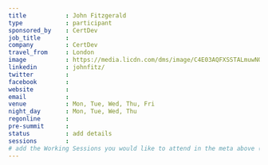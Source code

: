 ```yaml
---
title           : John Fitzgerald
type            : participant
sponsored_by    : CertDev
job_title       :
company         : CertDev
travel_from     : London
image           : https://media.licdn.com/dms/image/C4E03AQFXSSTALmuwNQ/profile-displayphoto-shrink_800_800/0?e=1531958400&v=beta&t=oqU6rBz4UO-9avFIzWh4vUSw9NdXaLtMn3kGWFQcWH4
linkedin        : johnfitz/
twitter         :
facebook        :
website         :
email           :
venue           : Mon, Tue, Wed, Thu, Fri
night_day       : Mon, Tue, Wed, Thu
regonline       :
pre-summit      :
status          : add details
sessions        :
# add the Working Sessions you would like to attend in the meta above (use the session's title) e.g. sessions (one per line): -Security Playbooks Diagrams -Hackathon Daily Sessions
---
```


<!-- put more details about participant here -->
